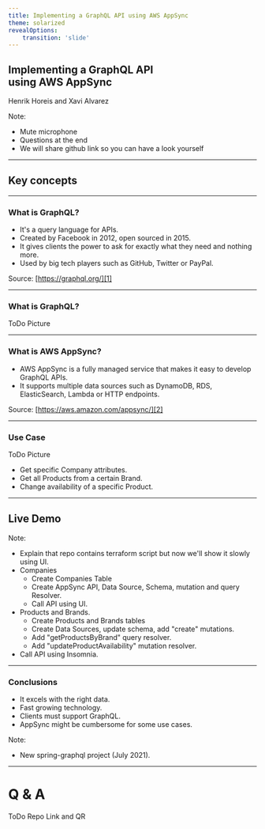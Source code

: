 ```yaml
---
title: Implementing a GraphQL API using AWS AppSync
theme: solarized
revealOptions:
    transition: 'slide'
---
```

## Implementing a GraphQL API<br> using AWS AppSync

Henrik Horeis and Xavi Alvarez

Note:
* Mute microphone
* Questions at the end
* We will share github link so you can have a look yourself

---

## Key concepts

---

### What is GraphQL?

* It's a query language for APIs.
* Created by Facebook in 2012, open sourced in 2015.
* It gives clients the power to ask for exactly what they need and nothing more.
* Used by big tech players such as GitHub, Twitter or PayPal.

Source: [https://graphql.org/][1]

[1]: https://graphql.org/

---

### What is GraphQL?

ToDo Picture

---

### What is AWS AppSync?

* AWS AppSync is a fully managed service that makes it easy to develop GraphQL APIs.
* It supports multiple data sources such as DynamoDB, RDS, ElasticSearch, Lambda or HTTP endpoints.

Source: [https://aws.amazon.com/appsync/][2]

[2]: https://aws.amazon.com/appsync/

---

### Use Case

ToDo Picture

* Get specific Company attributes.
* Get all Products from a certain Brand.
* Change availability of a specific Product.

---

## Live Demo

Note:
* Explain that repo contains terraform script but now we'll show
it slowly using UI.
* Companies
  * Create Companies Table
  * Create AppSync API, Data Source, Schema, mutation and query Resolver.
  * Call API using UI.
* Products and Brands.
  * Create Products and Brands tables
  * Create Data Sources, update schema, add "create" mutations.
  * Add "getProductsByBrand" query resolver.
  * Add "updateProductAvailability" mutation resolver.
* Call API using Insomnia.

---

### Conclusions

* It excels with the right data.
* Fast growing technology.
* Clients must support GraphQL.
* AppSync might be cumbersome for some use cases.


Note:
* New spring-graphql project (July 2021).

---

# Q & A
ToDo Repo Link and QR
